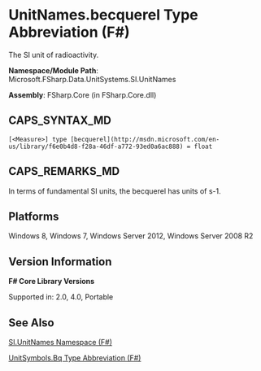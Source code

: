 # UnitNames.becquerel Type Abbreviation (F#)

The SI unit of radioactivity.

**Namespace/Module Path**: Microsoft.FSharp.Data.UnitSystems.SI.UnitNames

**Assembly**: FSharp.Core (in FSharp.Core.dll)


## CAPS_SYNTAX_MD

```
[<Measure>] type [becquerel](http://msdn.microsoft.com/en-us/library/f6e0b4d8-f28a-46df-a772-93ed0a6ac888) = float
```

## CAPS_REMARKS_MD
In terms of fundamental SI units, the becquerel has units of s-1.


## Platforms
Windows 8, Windows 7, Windows Server 2012, Windows Server 2008 R2


## Version Information
**F# Core Library Versions**

Supported in: 2.0, 4.0, Portable




## See Also
[SI.UnitNames Namespace &#40;F&#35;&#41;](SI.UnitNames+Namespace+%28F%23%29.md)

[UnitSymbols.Bq Type Abbreviation &#40;F&#35;&#41;](UnitSymbols.Bq+Type+Abbreviation+%28F%23%29.md)

